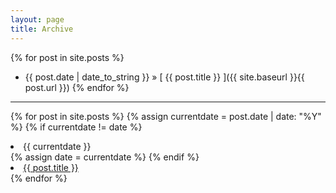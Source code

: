 ```yaml
---
layout: page
title: Archive
---
```


{% for post in site.posts %}
  * {{ post.date | date_to_string }} &raquo; [ {{ post.title }} ]({{ site.baseurl }}{{ post.url }})
{% endfor %}

---

{% for post in site.posts %}
  {% assign currentdate = post.date | date: "%Y" %}
  {% if currentdate != date %}
   <li id="y{{currentdate}}">{{ currentdate }}</li>
    {% assign date = currentdate %} 
  {% endif %}
   <li><a href="{{ post.url }}">{{ post.title }}</a></li>
{% endfor %}